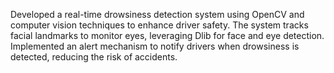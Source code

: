 Developed a real-time drowsiness detection system using OpenCV and computer vision techniques to enhance driver safety. The system tracks facial landmarks to monitor eyes, leveraging Dlib for face and eye detection. Implemented an alert mechanism to notify drivers when drowsiness is detected, reducing the risk of accidents.
